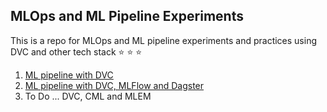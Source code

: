 ## MLOps and ML Pipeline Experiments
This is a repo for MLOps and ML pipeline experiments and practices using DVC and other tech stack :star: :star: :star:

1. [ML pipeline with DVC](https://github.com/DoThNg/MLOps_experiments_DVC/tree/main/1_ML_Pipeline_DVC)
2. [ML pipeline with DVC, MLFlow and Dagster](https://github.com/DoThNg/MLOps_experiments_DVC/tree/main/2_ML_Pipeline_DVC_MLflow)
3. To Do ... DVC, CML and MLEM 

